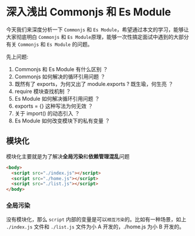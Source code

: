 # 深入浅出 Commonjs 和 Es Module
今天我们来深度分析一下 `Commonjs` 和 `Es Module`，希望通过本文的学习，能够让大家彻底明白 `Commonjs` 和 `Es Module`原理，能够一次性搞定面试中遇到的大部分有关 `Commonjs` 和 `Es Module` 的问题。

先上问题:

1. Commonjs 和 Es Module 有什么区别 ？
2. Commonjs 如何解决的循环引用问题 ？
3. 既然有了 exports，为何又出了 module.exports ? 既生瑜，何生亮 ？
4. require 模块查找机制 ？
5. Es Module 如何解决循环引用问题 ？
6. exports = {} 这种写法为何无效 ？
7. 关于 import() 的动态引入 ？
8. Es Module 如何改变模块下的私有变量 ？


## 模块化 
模块化主要就是为了解决**全局污染**和**依赖管理混乱**问题

```html
<body>
  <script src="./index.js"></script>
  <script src="./home.js"></script>
  <script src="./list.js"></script>
</body>
```

### 全局污染

没有模块化，那么 `script` 内部的变量是可以`相互污染`的。比如有一种场景，如上 `./index.js` 文件和 `./list.js` 文件为小 A 开发的，./home.js 为小 B 开发的。